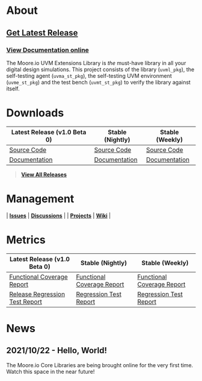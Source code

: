 # About
## [Get Latest Release](TODO)
### [View Documentation online](TODO)
The Moore.io UVM Extensions Library is *the* must-have library in all your digital design simulations.  This project consists of the library (`uvml_pkg`), the self-testing agent (`uvma_st_pkg`), the self-testing UVM environment (`uvme_st_pkg`) and the test bench (`uvmt_st_pkg`) to verify the library against itself.


# Downloads

| Latest Release (v1.0 Beta 0) | Stable (Nightly) | Stable (Weekly) |
| --------------------- | ---------------- | --------------- |
| [Source Code](TODO) | [Source Code](TODO) | [Source Code](TODO) |
| [Documentation](TODO) | [Documentation](TODO) | [Documentation](TODO) |

> **[View All Releases](TODO)**


# Management

| **[Issues](https://github.com/Datum-Technology-Corporation/uvml/issues)** | **[Discussions](https://github.com/Datum-Technology-Corporation/uvml/discussions)** |
| **[Projects](https://github.com/Datum-Technology-Corporation/uvml/projects)** | **[Wiki](https://github.com/Datum-Technology-Corporation/uvml/wiki)** |


# Metrics

| Latest Release (v1.0 Beta 0) | Stable (Nightly) | Stable (Weekly) |
| --------------------- | ---------------- | --------------- |
| [Functional Coverage Report](TODO) | [Functional Coverage Report](TODO) | [Functional Coverage Report](TODO) |
| [Release Regression Test Report](TODO) | [Regression Test Report](TODO) | [Regression Test Report](TODO) |


# News
## 2021/10/22 - Hello, World!
The Moore.io Core Libraries are being brought online for the very first time. Watch this space in the near future!
